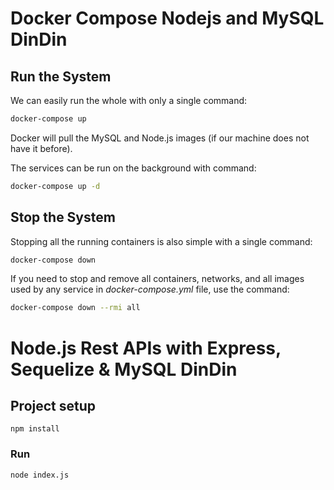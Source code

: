 # Docker Compose Nodejs and MySQL DinDin

## Run the System
We can easily run the whole with only a single command:
```bash
docker-compose up
```

Docker will pull the MySQL and Node.js images (if our machine does not have it before).

The services can be run on the background with command:
```bash
docker-compose up -d
```

## Stop the System
Stopping all the running containers is also simple with a single command:
```bash
docker-compose down
```

If you need to stop and remove all containers, networks, and all images used by any service in <em>docker-compose.yml</em> file, use the command:
```bash
docker-compose down --rmi all
```

# Node.js Rest APIs with Express, Sequelize & MySQL DinDin

## Project setup
```
npm install
```

### Run
```
node index.js
```
